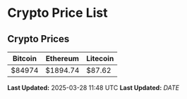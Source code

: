 # Crypto Price List

## Crypto Prices
| Bitcoin | Ethereum | Litecoin |
| ------- | -------- | -------- |
| $84974 | $1894.74 | $87.62 |
**Last Updated:** 2025-03-28 11:48 UTC
**Last Updated:** $DATE$

